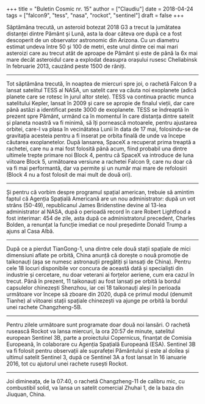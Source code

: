+++
title = "Buletin Cosmic nr. 15"
author = ["Claudiu"]
date = 2018-04-24
tags = ["falcon9", "tess", "nasa", "rockot", "sentinel"]
draft = false
+++

Săptămâna trecută, un asteroid botezat 2018 G3 a trecut la jumătatea distanței dintre Pământ și Lună, asta la doar câteva ore după ce a fost descoperit de un observator astronomic din Arizona. Cu un diametru estimat undeva între 50 și 100 de metri, este unul dintre cei mai mari asteroizi care au trecut atât de aproape de Pământ și este de până la 6x mai mare decât asteroidul care a explodat deasupra orașului rusesc Cheliabinsk în februarie 2013, cauzând peste 1500 de răniți.

---

Tot săptămâna trecută, în noaptea de miercuri spre joi, o rachetă Falcon 9 a lansat satelitul TESS al NASA, un satelit care va căuta noi exoplanete (adică planete care se rotesc în jurul altor stele). TESS va continua practic munca satelitului Kepler, lansat în 2009 și care se apropie de finalul vieții, dar care până astăzi a identificat peste 3000 de exoplanete. TESS se îndreaptă în prezent spre Pământ, urmând ca în momentul în care distanța dintre satelit și planeta noastră va fi minimă, să îți pornească motoarele, pentru ajustarea orbitei, care-l va plasa în vecinătatea Lunii în data de 17 mai, folosindu-se de gravitația acesteia pentru a fi inserat pe orbita finală de unde va începe căutarea exoplanetelor. După lansarea, SpaceX a recuperat prima treaptă a rachetei, care nu a mai fost folosită pânâ acum, fiind probabil una dintre ultimele trepte primare noi Block 4, pentru că SpaceX va introduce de luna viitoare Block 5, următoarea versiune a rachetei Falcon 9, care nu doar că va fi mai performantă, dar va permite și un număr mai mare de refolosiri (Block 4 nu a fost folosit de mai mult de două ori).

---

Și pentru că vorbim despre programul spațial american, trebuie să amintim faptul că Agenția Spațială Americană are un nou administrator: după un vot strâns (50-49), republicanul James Bridenstine devine al 13-lea administrator al NASA, după o perioadă record în care Robert Lightfood a fost interimar: 454 de zile, asta după ce administratorul precedent, Charles Bolden, a renunțat la funcție imediat ce noul președinte Donald Trump a ajuns al Casa Albă.

---

După ce a pierdut TianGong-1, una dintre cele două stații spațiale de mici dimensiuni aflate pe orbită, China anunță că dorește o nouă promoție de taikonauți (așa se numesc astronauții pregătiți și lansați de China). Pentru cele 18 locuri disponibile vor concura de această dată și specialiști din industrie și cercetare, nu doar veterani ai forțelor aeriene, cum era cazul în trecut. Până în prezent, 11 taikonauți au fost lansați pe orbită la bordul capsulelor chinezești Shenzhou, iar cei 18 taikonauți aleși în perioada următoare vor începe să zboare din 2020, după ce primul modul (denumit Tianhe) al viitoarei stații spațiale chinezești va ajunge pe orbită la bordul unei rachete Changzheng-5B.

---

Pentru zilele următoare sunt programate doar două noi lansări. O rachetă rusească Rockot va lansa miercuri, la ora 20:57 de minute, satelitul european Sentinel 3B, parte a proiectului Copernicus, finanțat de Comisia Europeană, în colaborare cu Agenția Spațială Europeană (ESA). Sentinel 3B va fi folosit pentru observații ale suprafeței Pământului și este al doilea și ultimul satelit Sentinel 3, după ce Sentinel 3A a fost lansat în 16 ianuarie 2016, tot cu ajutorul unei rachete rusești Rockot.

---

Joi dimineața, de la 07:40, o rachetă Changzheng-11 de calibru mic, cu combustibil solid, va lansa un satelit comercial Zhuhai 1, de la baza din Jiuquan, China.
